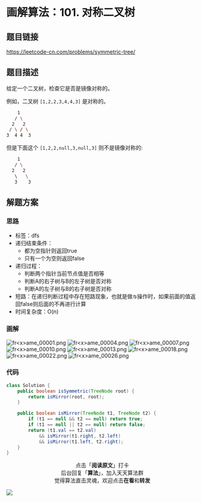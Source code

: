 # 画解算法：101. 对称二叉树

## 题目链接

https://leetcode-cn.com/problems/symmetric-tree/

## 题目描述

给定一个二叉树，检查它是否是镜像对称的。

例如，二叉树 `[1,2,2,3,4,4,3]` 是对称的。

```bash
    1
   / \
  2   2
 / \ / \
3  4 4  3
```

但是下面这个 `[1,2,2,null,3,null,3]` 则不是镜像对称的:

```bash
    1
   / \
  2   2
   \   \
   3    3
```

## 解题方案

### 思路

- 标签：dfs
- 递归结束条件：
  - 都为空指针则返回true
  - 只有一个为空则返回false
- 递归过程：
  - 判断两个指针当前节点值是否相等
  - 判断A的右子树与B的左子树是否对称
  - 判断A的左子树与B的右子树是否对称
- 短路：在递归判断过程中存在短路现象，也就是做`与`操作时，如果前面的值返回false则后面的不再进行计算
- 时间复杂度：O(n)

### 画解

![fr&lt;x&gt;ame_00001.png](https://i.loli.net/2019/05/31/5cf0874b6d81810598.png)
![fr&lt;x&gt;ame_00004.png](https://i.loli.net/2019/05/31/5cf0874b6e9b376592.png)
![fr&lt;x&gt;ame_00007.png](https://i.loli.net/2019/05/31/5cf0874b6687591951.png)
![fr&lt;x&gt;ame_00010.png](https://i.loli.net/2019/05/31/5cf0874c2f02f59006.png)
![fr&lt;x&gt;ame_00013.png](https://i.loli.net/2019/05/31/5cf0874bb1afc28470.png)
![fr&lt;x&gt;ame_00018.png](https://i.loli.net/2019/05/31/5cf0874b8c70a78148.png)
![fr&lt;x&gt;ame_00022.png](https://i.loli.net/2019/05/31/5cf0874d6cb0069836.png)
![fr&lt;x&gt;ame_00026.png](https://i.loli.net/2019/05/31/5cf0874d15ae839505.png)


### 代码

```java
class Solution {
    public boolean isSymmetric(TreeNode root) {
        return isMirror(root, root);
    }

    public boolean isMirror(TreeNode t1, TreeNode t2) {
        if (t1 == null && t2 == null) return true;
        if (t1 == null || t2 == null) return false;
        return (t1.val == t2.val)
            && isMirror(t1.right, t2.left)
            && isMirror(t1.left, t2.right);
    }
}
```

<span style="display:block;text-align:center;">点击「<strong>阅读原文</strong>」打卡</span>
<span style="display:block;text-align:center;">后台回复「<strong>算法</strong>」，加入天天算法群</span>
<span style="display:block;text-align:center;">觉得算法直击灵魂，欢迎点击<strong>在看</strong>和<strong>转发</strong></span>

![](https://i.loli.net/2019/05/20/5ce23b33cc01d73486.gif)